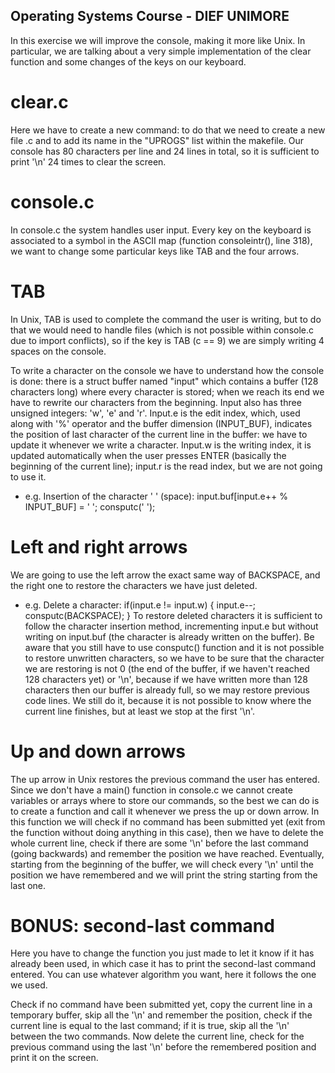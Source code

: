 ## Operating Systems Course - DIEF UNIMORE ##

In this exercise we will improve the console, making it more like Unix. In particular, we are talking about a very simple implementation of the clear function and some changes of the keys on our keyboard.

# clear.c
Here we have to create a new command: to do that we need to create a new file .c and to add its name in the "UPROGS" list within the makefile.
Our console has 80 characters per line and 24 lines in total, so it is sufficient to print '\n' 24 times to clear the screen.

# console.c
In console.c the system handles user input. Every key on the keyboard is associated to a symbol in the ASCII map (function consoleintr(), line 318), we want to change some particular keys like TAB and the four arrows.

# TAB
In Unix, TAB is used to complete the command the user is writing, but to do that we would need to handle files (which is not possible within console.c due to import conflicts), so if the key is TAB (c == 9) we are simply writing 4 spaces on the console.

To write a character on the console we have to understand how the console is done: there is a struct buffer named "input" which contains a buffer (128 characters long) where every character is stored; when we reach its end we have to rewrite our characters from the beginning.
Input also has three unsigned integers: 'w', 'e' and 'r'. Input.e is the edit index, which, used along with '%' operator and the buffer dimension (INPUT_BUF), indicates the position of last character of the current line in the buffer: we have to update it whenever we write a character. Input.w is the writing index, it is updated automatically when the user presses ENTER (basically the beginning of the current line); input.r is the read index, but we are not going to use it.
* e.g.	Insertion of the character ' ' (space):
	input.buf[input.e++ % INPUT_BUF] = ' ';
        consputc(' ');

# Left and right arrows
We are going to use the left arrow the exact same way of BACKSPACE, and the right one to restore the characters we have just deleted.
* e.g.	Delete a character:
	if(input.e != input.w) {
            input.e--;
       	    consputc(BACKSPACE);
      	}
To restore deleted characters it is sufficient to follow the character insertion method, incrementing input.e but without writing on input.buf (the character is already written on the buffer). Be aware that you still have to use consputc() function and it is not possible to restore unwritten characters, so we have to be sure that the character we are restoring is not 0 (the end of the buffer, if we haven't reached 128 characters yet) or '\n', because if we have written more than 128 characters then our buffer is already full, so we may restore previous code lines. We still do it, because it is not possible to know where the current line finishes, but at least we stop at the first '\n'.

# Up and down arrows
The up arrow in Unix restores the previous command the user has entered. Since we don't have a main() function in console.c we cannot create variables or arrays where to store our commands, so the best we can do is to create a function and call it whenever we press the up or down arrow.
In this function we will check if no command has been submitted yet (exit from the function without doing anything in this case), then we have to delete the whole current line, check if there are some '\n' before the last command (going backwards) and remember the position we have reached. Eventually, starting from the beginning of the buffer, we will check every '\n' until the position we have remembered and we will print the string starting from the last one.

# BONUS: second-last command
Here you have to change the function you just made to let it know if it has already been used, in which case it has to print the second-last command entered. You can use whatever algorithm you want, here it follows the one we used.

Check if no command have been submitted yet, copy the current line in a temporary buffer, skip all the '\n' and remember the position, check if the current line is equal to the last command; if it is true, skip all the '\n' between the two commands. Now delete the current line, check for the previous command using the last '\n' before the remembered position and print it on the screen.
